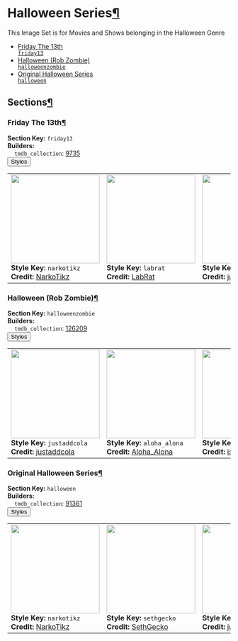 <h1 id="halloween-series">Halloween Series<a class="headerlink" href="#halloween-series" title="Permalink to this heading">¶</a></h1>
This Image Set is for Movies and Shows belonging in the Halloween Genre

<ul class="images-index-table">
  <li><a href="#friday-the-13th"><div class="images-inline-link">Friday The 13th<br><code>friday13</code></div></a></li>
  <li><a href="#halloween-(rob-zombie)"><div class="images-inline-link">Halloween (Rob Zombie)<br><code>halloweenzombie</code></div></a></li>
  <li><a href="#original-halloween-series"><div class="images-inline-link">Original Halloween Series<br><code>halloween</code></div></a></li>
</ul>

<h2 id="sections">Sections<a class="headerlink" href="#sections" title="Permalink to this heading">¶</a></h2>
<h3 id="friday-the-13th">Friday The 13th<a class="headerlink" href="#friday-the-13th" title="Permalink to this heading">¶</a></h3>
<strong>Section Key:</strong> <code>friday13</code>
<br><strong>Builders:</strong>
<br>
&nbsp;&nbsp;&nbsp;&nbsp;<code>tmdb_collection</code>: <a href="https://www.themoviedb.org/collection/9735" target="_blank" rel="noopener noreferrer">9735</a><br>
</ul>
<button class="image-accordion">Styles</button>
<div class="image-panel">
  <table class="image-table">
    <tr>
      <td>
        <div>
          <a href="https://theposterdb.com/set/3401" target="_blank" rel="noopener noreferrer"><img src="https://raw.githubusercontent.com/meisnate12/PMM-Image-Sets/master/halloween/styles/friday13/narkotikz.jpg" height="200"/></a><br>
          <strong>Style Key:</strong> <code>narkotikz</code><br>
          <strong>Credit:</strong> <a href="https://theposterdb.com/set/3401" target="_blank" rel="noopener noreferrer">NarkoTikz</a><br>
        </div>
      </td>
      <td>
        <div>
          <a href="https://theposterdb.com/set/37512" target="_blank" rel="noopener noreferrer"><img src="https://raw.githubusercontent.com/meisnate12/PMM-Image-Sets/master/halloween/styles/friday13/labrat.jpg" height="200"/></a><br>
          <strong>Style Key:</strong> <code>labrat</code><br>
          <strong>Credit:</strong> <a href="https://theposterdb.com/set/37512" target="_blank" rel="noopener noreferrer">LabRat</a><br>
        </div>
      </td>
      <td>
        <div>
          <a href="https://theposterdb.com/set/66412" target="_blank" rel="noopener noreferrer"><img src="https://raw.githubusercontent.com/meisnate12/PMM-Image-Sets/master/halloween/styles/friday13/justaddcola.jpg" height="200"/></a><br>
          <strong>Style Key:</strong> <code>justaddcola</code><br>
          <strong>Credit:</strong> <a href="https://theposterdb.com/set/66412" target="_blank" rel="noopener noreferrer">justaddcola</a><br>
        </div>
      </td>
      <td>
        <div>
          <a href="https://theposterdb.com/set/16412" target="_blank" rel="noopener noreferrer"><img src="https://raw.githubusercontent.com/meisnate12/PMM-Image-Sets/master/halloween/styles/friday13/aloha_alona.jpg" height="200"/></a><br>
          <strong>Style Key:</strong> <code>aloha_alona</code><br>
          <strong>Credit:</strong> <a href="https://theposterdb.com/set/16412" target="_blank" rel="noopener noreferrer">Aloha_Alona</a><br>
        </div>
      </td>
    </tr>
  </table>
</div>

<h3 id="halloween-(rob-zombie)">Halloween (Rob Zombie)<a class="headerlink" href="#halloween-(rob-zombie)" title="Permalink to this heading">¶</a></h3>
<strong>Section Key:</strong> <code>halloweenzombie</code>
<br><strong>Builders:</strong>
<br>
&nbsp;&nbsp;&nbsp;&nbsp;<code>tmdb_collection</code>: <a href="https://www.themoviedb.org/collection/126209" target="_blank" rel="noopener noreferrer">126209</a><br>
</ul>
<button class="image-accordion">Styles</button>
<div class="image-panel">
  <table class="image-table">
    <tr>
      <td>
        <div>
          <a href="https://theposterdb.com/set/59905" target="_blank" rel="noopener noreferrer"><img src="https://raw.githubusercontent.com/meisnate12/PMM-Image-Sets/master/halloween/styles/halloweenzombie/justaddcola.jpg" height="200"/></a><br>
          <strong>Style Key:</strong> <code>justaddcola</code><br>
          <strong>Credit:</strong> <a href="https://theposterdb.com/set/59905" target="_blank" rel="noopener noreferrer">justaddcola</a><br>
        </div>
      </td>
      <td>
        <div>
          <a href="https://theposterdb.com/set/16238" target="_blank" rel="noopener noreferrer"><img src="https://raw.githubusercontent.com/meisnate12/PMM-Image-Sets/master/halloween/styles/halloweenzombie/aloha_alona.jpg" height="200"/></a><br>
          <strong>Style Key:</strong> <code>aloha_alona</code><br>
          <strong>Credit:</strong> <a href="https://theposterdb.com/set/16238" target="_blank" rel="noopener noreferrer">Aloha_Alona</a><br>
        </div>
      </td>
      <td>
        <div>
          <a href="https://theposterdb.com/set/11606" target="_blank" rel="noopener noreferrer"><img src="https://raw.githubusercontent.com/meisnate12/PMM-Image-Sets/master/halloween/styles/halloweenzombie/ishalioh.jpg" height="200"/></a><br>
          <strong>Style Key:</strong> <code>ishalioh</code><br>
          <strong>Credit:</strong> <a href="https://theposterdb.com/set/11606" target="_blank" rel="noopener noreferrer">ishalioh</a><br>
        </div>
      </td>
    </tr>
  </table>
</div>

<h3 id="original-halloween-series">Original Halloween Series<a class="headerlink" href="#original-halloween-series" title="Permalink to this heading">¶</a></h3>
<strong>Section Key:</strong> <code>halloween</code>
<br><strong>Builders:</strong>
<br>
&nbsp;&nbsp;&nbsp;&nbsp;<code>tmdb_collection</code>: <a href="https://www.themoviedb.org/collection/91361" target="_blank" rel="noopener noreferrer">91361</a><br>
</ul>
<button class="image-accordion">Styles</button>
<div class="image-panel">
  <table class="image-table">
    <tr>
      <td>
        <div>
          <a href="https://theposterdb.com/set/3410" target="_blank" rel="noopener noreferrer"><img src="https://raw.githubusercontent.com/meisnate12/PMM-Image-Sets/master/halloween/styles/halloween/narkotikz.jpg" height="200"/></a><br>
          <strong>Style Key:</strong> <code>narkotikz</code><br>
          <strong>Credit:</strong> <a href="https://theposterdb.com/set/3410" target="_blank" rel="noopener noreferrer">NarkoTikz</a><br>
        </div>
      </td>
      <td>
        <div>
          <a href="https://theposterdb.com/set/115186" target="_blank" rel="noopener noreferrer"><img src="https://raw.githubusercontent.com/meisnate12/PMM-Image-Sets/master/halloween/styles/halloween/sethgecko.jpg" height="200"/></a><br>
          <strong>Style Key:</strong> <code>sethgecko</code><br>
          <strong>Credit:</strong> <a href="https://theposterdb.com/set/115186" target="_blank" rel="noopener noreferrer">SethGecko</a><br>
        </div>
      </td>
      <td>
        <div>
          <a href="https://theposterdb.com/set/59904" target="_blank" rel="noopener noreferrer"><img src="https://raw.githubusercontent.com/meisnate12/PMM-Image-Sets/master/halloween/styles/halloween/justaddcola.jpg" height="200"/></a><br>
          <strong>Style Key:</strong> <code>justaddcola</code><br>
          <strong>Credit:</strong> <a href="https://theposterdb.com/set/59904" target="_blank" rel="noopener noreferrer">justaddcola</a><br>
        </div>
      </td>
      <td>
        <div>
          <a href="https://theposterdb.com/set/16237" target="_blank" rel="noopener noreferrer"><img src="https://raw.githubusercontent.com/meisnate12/PMM-Image-Sets/master/halloween/styles/halloween/aloha_alona.jpg" height="200"/></a><br>
          <strong>Style Key:</strong> <code>aloha_alona</code><br>
          <strong>Credit:</strong> <a href="https://theposterdb.com/set/16237" target="_blank" rel="noopener noreferrer">Aloha_Alona</a><br>
        </div>
      </td>
      <td>
        <div>
          <a href="https://theposterdb.com/set/26003" target="_blank" rel="noopener noreferrer"><img src="https://raw.githubusercontent.com/meisnate12/PMM-Image-Sets/master/halloween/styles/halloween/labrat.jpg" height="200"/></a><br>
          <strong>Style Key:</strong> <code>labrat</code><br>
          <strong>Credit:</strong> <a href="https://theposterdb.com/set/26003" target="_blank" rel="noopener noreferrer">LabRat</a><br>
        </div>
      </td>
    </tr>
  </table>
</div>

